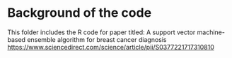 # Background of the code
This folder includes the R code for paper titled: A support vector machine-based ensemble algorithm for breast cancer diagnosis https://www.sciencedirect.com/science/article/pii/S0377221717310810


